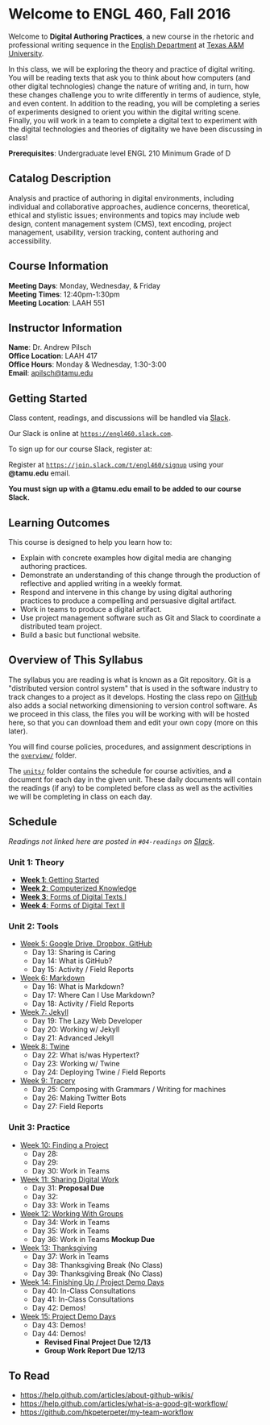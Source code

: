 # Welcome to ENGL 460, Fall 2016

Welcome to **Digital Authoring Practices**, a new course in the rhetoric and professional writing sequence in the [English Department](https://english.tamu.edu) at [Texas A&M University](https://www.tamu.edu).

In this class, we will be exploring the theory and practice of digital writing. You will be reading texts that ask you to think about how computers (and other digital technologies) change the nature of writing and, in turn, how these changes challenge you to write differently in terms of audience, style, and even content. In addition to the reading, you will be completing a series of experiments designed to orient you within the digital writing scene. Finally, you will work in a team to complete a digital text to experiment with the digital technologies and theories of digitality we have been discussing in class!

**Prerequisites**: Undergraduate level ENGL 210 Minimum Grade of D 

## Catalog Description

Analysis and practice of authoring in digital environments, including individual and collaborative approaches, audience concerns, theoretical, ethical and stylistic issues; environments and topics may include web design, content management system (CMS), text encoding, project management, usability, version tracking, content authoring and accessibility.

## Course Information

**Meeting Days**: Monday, Wednesday, & Friday  
**Meeting Times**: 12:40pm-1:30pm  
**Meeting Location**: LAAH 551

## Instructor Information

**Name**: Dr. Andrew Pilsch  
**Office Location**: LAAH 417  
**Office Hours**: Monday & Wednesday, 1:30-3:00  
**Email**: apilsch@tamu.edu

## Getting Started

Class content, readings, and discussions will be handled via [Slack](https://slack.com).

Our Slack is online at [`https://engl460.slack.com`](https://engl460.slack.com).

To sign up for our course Slack, register at:

Register at [`https://join.slack.com/t/engl460/signup`](https://join.slack.com/t/engl460/signup) using your **@tamu.edu** email.

**You must sign up with a @tamu.edu email to be added to our course Slack.**

## Learning Outcomes

This course is designed to help you learn how to:

* Explain with concrete examples how digital media are changing authoring practices.
* Demonstrate an understanding of this change through the production of reflective and applied writing in a weekly format.
* Respond and intervene in this change by using digital authoring practices to produce a compelling and persuasive digital artifact.
* Work in teams to produce a digital artifact.
* Use project management software such as Git and Slack to coordinate a distributed team project.
* Build a basic but functional website.

## Overview of This Syllabus

The syllabus you are reading is what is known as a Git repository. Git is a "distributed version control system" that is used in the software industry to track changes to a project as it develops. Hosting the class repo on [GitHub](https://github.com) also adds a social networking dimensioning to version control software. As we proceed in this class, the files you will be working with will be hosted here, so that you can download them and edit your own copy (more on this later).

You will find course policies, procedures, and assignment descriptions in the [`overview/`](overview/) folder.

The [`units/`](units/) folder contains the schedule for course activities, and a document for each day in the given unit. These daily documents will contain the readings (if any) to be completed before class as well as the activities we will be completing in class on each day.

## Schedule

*Readings not linked here are posted in `#04-readings` on [Slack](https://engl460.slack.com)*.

### Unit 1: Theory

* [**Week 1**: Getting Started](units/01-theory/01-starting/)
* [**Week 2**: Computerized Knowledge](units/01-theory/02-knowledge)
* [**Week 3**: Forms of Digital Texts I](units/01-theory/03-texts1)
* [**Week 4**: Forms of Digital Text II](units/01-theory/04-texts2)

### Unit 2: Tools

* [Week 5: Google Drive, Dropbox, GitHub](units/02-tools/05-github)
	* Day 13: Sharing is Caring
	* Day 14: What is GitHub?
	* Day 15: Activity / Field Reports
* [Week 6: Markdown](units/02-tools/06-markdown)
	* Day 16: What is Markdown?
	* Day 17: Where Can I Use Markdown?
	* Day 18: Activity / Field Reports
* [Week 7: Jekyll](units/02-tools/07-jekyll)
	* Day 19: The Lazy Web Developer
	* Day 20: Working w/ Jekyll
	* Day 21: Advanced Jekyll
* [Week 8: Twine](units/02-tools/08-twine)
	* Day 22: What is/was Hypertext?
	* Day 23: Working w/ Twine
	* Day 24: Deploying Twine / Field Reports
* [Week 9: Tracery](units/02-tools/09-tracery)
	* Day 25: Composing with Grammars / Writing for machines
	* Day 26: Making Twitter Bots
	* Day 27: Field Reports
### Unit 3: Practice

* [Week 10: Finding a Project](units/03-practice/10-brainstorm)
	* Day 28: 
	* Day 29: 
	* Day 30: Work in Teams
* [Week 11: Sharing Digital Work](units/03-practice/11-share)
	* Day 31: **Proposal Due**
	* Day 32: 
	* Day 33: Work in Teams
* [Week 12: Working With Groups](units/03-practice/12-groupwork)
	* Day 34: Work in Teams
	* Day 35: Work in Teams
	* Day 36: Work in Teams **Mockup Due**
* [Week 13: Thanksgiving](units/03-practice/13-teamwork)
	* Day 37: Work in Teams
	* Day 38: Thanksgiving Break (No Class)
	* Day 39: Thanksgiving Break (No Class)
* [Week 14: Finishing Up / Project Demo Days](units/03-practice/14-demos)
	* Day 40: In-Class Consultations
	* Day 41: In-Class Consultations
	* Day 42: Demos!
* [Week 15: Project Demo Days](units/03-practice/14-demos)
	* Day 43: Demos!
	* Day 44: Demos!
		* **Revised Final Project Due 12/13**
		* **Group Work Report Due 12/13**

## To Read

* https://help.github.com/articles/about-github-wikis/
* https://help.github.com/articles/what-is-a-good-git-workflow/
* https://github.com/hkpeterpeter/my-team-workflow